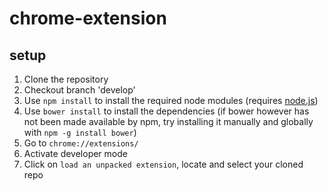 # chrome-extension

## setup
1. Clone the repository
2. Checkout branch 'develop'
3. Use `npm install` to install the required node modules (requires [node.js](https://nodejs.org/))
4. Use `bower install` to install the dependencies (if bower however has not been made available by npm, try installing it manually and globally with `npm -g install bower`)
5. Go to `chrome://extensions/`
6. Activate developer mode
7. Click on  `load an unpacked extension`, locate and select your cloned repo
